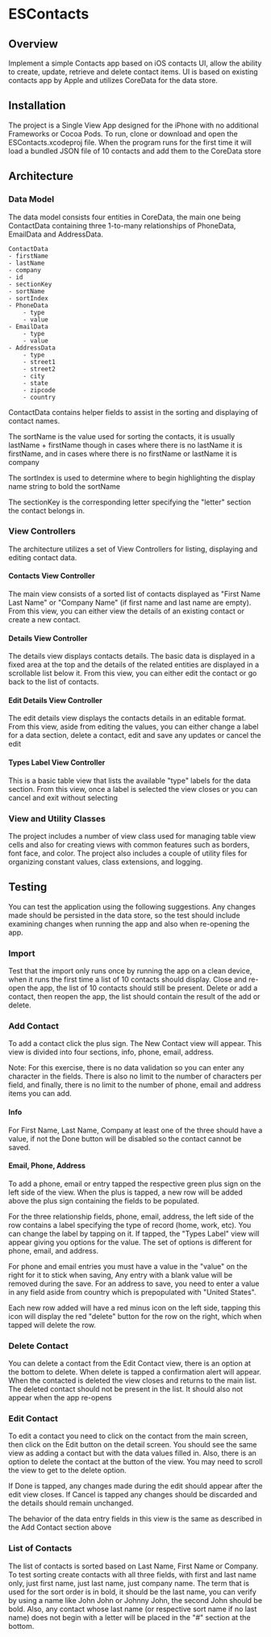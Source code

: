 # ESContacts


## Overview

Implement a simple Contacts app based on iOS contacts UI, allow the ability to create, update, retrieve and delete contact items.  UI is based on existing contacts app by Apple and utilizes CoreData for the data store.


## Installation

The project is a Single View App designed for the iPhone with no additional Frameworks or Cocoa Pods.  To run, clone or download and open the ESContacts.xcodeproj file.  When the program runs for the first time it will load a bundled JSON file of 10 contacts and add them to the CoreData store

## Architecture


### Data Model

The data model consists four entities in CoreData, the main one being ContactData containing three 1-to-many relationships of PhoneData, EmailData and AddressData.

    ContactData
    - firstName
    - lastName
    - company
    - id
    - sectionKey
    - sortName
    - sortIndex
    - PhoneData
        - type
        - value
    - EmailData
        - type
        - value
    - AddressData
        - type
        - street1
        - street2
        - city
        - state
        - zipcode
        - country


ContactData contains helper fields to assist in the sorting and displaying of contact names.

The sortName is the value used for sorting the contacts, it is usually lastName + firstName though in cases where there is no lastName it is firstName, and in cases where there is no firstName or lastName it is company

The sortIndex is used to determine where to begin highlighting the display name string to bold the sortName

The sectionKey is the corresponding letter specifying the "letter" section the contact belongs in.


### View Controllers

The architecture utilizes a set of View Controllers for listing, displaying and editing contact data.

#### Contacts View Controller

The main view consists of a sorted list of contacts displayed as "First Name Last Name" or "Company Name" (if first name and last name are empty).  From this view, you can either view the details of an existing contact or create a new contact.

#### Details View Controller

The details view displays contacts details. The basic data is displayed in a fixed area at the top and the details of the related entities are displayed in a scrollable list below it.  From this view, you can either edit the contact or go back to the list of contacts.

#### Edit Details View Controller

The edit details view displays the contacts details in an editable format.  From this view, aside from editing the values, you can either change a label for a data section, delete a contact, edit and save any updates or cancel the edit

#### Types Label View Controller

This is a basic table view that lists the available "type" labels for the data section.  From this view, once a label is selected the view closes or you can cancel and exit without selecting


### View and Utility Classes

The project includes a number of view class used for managing table view cells and also for creating views with common features such as borders, font face, and color.  The project also includes a couple of utility files for organizing constant values, class extensions, and logging.

## Testing

You can test the application using the following suggestions.  Any changes made should be persisted in the data store, so the test should include examining changes when running the app and also when re-opening the app.

### Import

Test that the import only runs once by running the app on a clean device, when it runs the first time a list of 10 contacts should display.  Close and re-open the app, the list of 10 contacts should still be present.  Delete or add a contact, then reopen the app, the list should contain the result of the add or delete.

### Add Contact

To add a contact click the plus sign.  The New Contact view will appear.  This view is divided into four sections, info, phone, email, address.

Note:  For this exercise, there is no data validation so you can enter any character in the fields.  There is also no limit to the number of characters per field, and finally, there is no limit to the number of phone, email and address items you can add.


#### Info

For First Name, Last Name, Company at least one of the three should have a value, if not the Done button will be disabled so the contact cannot be saved.

#### Email, Phone, Address


To add a phone, email or entry tapped the respective green plus sign on the left side of the view.  When the plus is tapped, a new row will be added above the plus sign containing the fields to be populated.

For the three relationship fields, phone, email, address, the left side of the row contains a label specifying the type of record (home, work, etc).  You can change the label by tapping on it.  If tapped, the "Types Label" view will appear giving you options for the value.  The set of options is different for phone, email, and address.

For phone and email entries you must have a value in the "value" on the right for it to stick when saving,  Any entry with a blank value will be removed during the save.  For an address to save, you need to enter a value in any field aside from country which is prepopulated with "United States".

Each new row added will have a red minus icon on the left side, tapping this icon will display the red "delete" button for the row on the right, which when tapped will delete the row.


### Delete Contact

You can delete a contact from the Edit Contact view, there is an option at the bottom to delete.  When delete is tapped a confirmation alert will appear.  When the contacted is deleted the view closes and returns to the main list.  The deleted contact should not be present in the list.  It should also not appear when the app re-opens


### Edit Contact

To edit a contact you need to click on the contact from the main screen, then click on the Edit button on the detail screen.  You should see the same view as adding a contact but with the data values filled in.  Also, there is an option to delete the contact at the button of the view. You may need to scroll the view to get to the delete option.


If Done is tapped, any changes made during the edit should appear after the edit view closes.  If Cancel is tapped any changes should be discarded and the details should remain unchanged.


The behavior of the data entry fields in this view is the same as described in the Add Contact section above


### List of Contacts

The list of contacts is sorted based on Last Name, First Name or Company.   To test sorting create contacts with all three fields, with first and last name only, just first name, just last name, just company name. The term that is used for the sort order is in bold, it should be the last name, you can verify by using a name like John John or Johnny John, the second John should be bold.  Also, any contact whose last name (or respective sort name if no last name) does not begin with a letter will be placed in the "#" section at the bottom.








